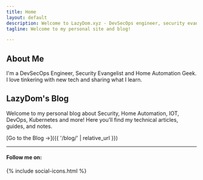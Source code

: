 ```yaml
---
title: Home
layout: default
description: Welcome to LazyDom.xyz - DevSecOps engineer, security evangelist, and home automation geek.
tagline: Welcome to my personal site and blog!

---
```


## About Me

I'm a DevSecOps Engineer, Security Evangelist and Home Automation Geek. I love tinkering with new tech and sharing what I learn.

## LazyDom's Blog

Welcome to my personal blog about Security, Home Automation, IOT, DevOps, Kubernetes and more! Here you’ll find my technical articles, guides, and notes.

[Go to the Blog &rarr;]({{ '/blog/' | relative_url }})

---

#### Follow me on:
{% include social-icons.html %}
